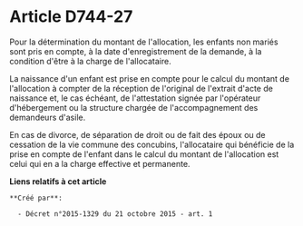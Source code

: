 # Article D744-27

Pour la détermination du montant de l'allocation, les enfants non mariés sont pris en compte, à la date d'enregistrement de
la demande, à la condition d'être à la charge de l'allocataire.

La naissance d'un enfant est prise en compte pour le calcul du montant de l'allocation à compter de la réception de
l'original de l'extrait d'acte de naissance et, le cas échéant, de l'attestation signée par l'opérateur d'hébergement ou la
structure chargée de l'accompagnement des demandeurs d'asile.

En cas de divorce, de séparation de droit ou de fait des époux ou de cessation de la vie commune des concubins, l'allocataire
qui bénéficie de la prise en compte de l'enfant dans le calcul du montant de l'allocation est celui qui en a la charge
effective et permanente.

**Liens relatifs à cet article**

	**Créé par**:

	  - Décret n°2015-1329 du 21 octobre 2015 - art. 1
